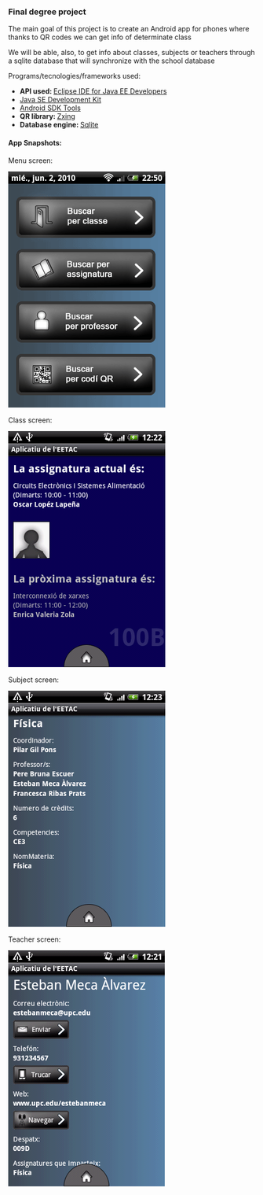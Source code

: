<h3>Final degree project</h3>

<p>The main goal of this project is to create an Android app for phones where thanks to QR codes we can get info of determinate class</p>

<p>We will be able, also, to get info about classes, subjects or teachers through a sqlite database that will synchronize with the school database</p>

<p>Programs/tecnologies/frameworks used:</p>

<ul>
  <li><strong>API used: </strong> <a href="https://www.eclipse.org/downloads/">Eclipse IDE for Java EE Developers</a></li>
  <li><a href="http://www.oracle.com/technetwork/java/javase/downloads/jdk8-downloads-2133151.html">Java SE Development Kit</a></li>
  <li><a href="http://developer.android.com/sdk/index.html">Android SDK Tools</a></li>
  <li><strong>QR library: </strong><a href="https://github.com/zxing/zxing">Zxing</a></li>
  <li><strong>Database engine: </strong><a href="http://developer.android.com/reference/android/database/sqlite/SQLiteDatabase.html">Sqlite</a></li>
</ul>

<h4>App Snapshots:</h4>

<p>Menu screen:</p>
<img src="https://github.com/Trifit/TFC/blob/master/imatges%20del%20informe/main.png"/>

<p>Class screen:</p>
<img src="https://github.com/Trifit/TFC/blob/master/imatges%20del%20informe/clase.png"/>

<p>Subject screen:</p>
<img src="https://github.com/Trifit/TFC/blob/master/imatges%20del%20informe/assignatura.png"/>

<p>Teacher screen:</p>
<img src="https://github.com/Trifit/TFC/blob/master/imatges%20del%20informe/profe.png"/>
